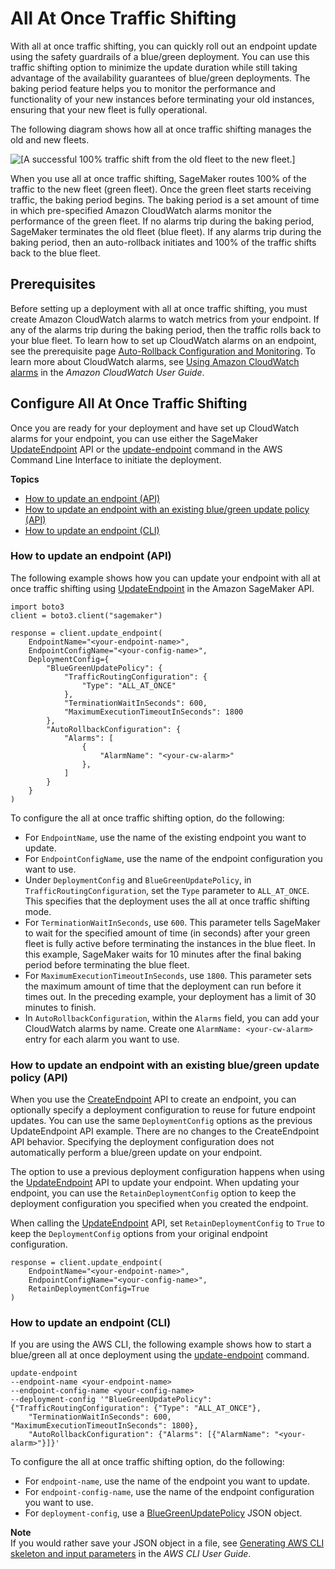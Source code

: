 # All At Once Traffic Shifting<a name="deployment-guardrails-blue-green-all-at-once"></a>

With all at once traffic shifting, you can quickly roll out an endpoint update using the safety guardrails of a blue/green deployment\. You can use this traffic shifting option to minimize the update duration while still taking advantage of the availability guarantees of blue/green deployments\. The baking period feature helps you to monitor the performance and functionality of your new instances before terminating your old instances, ensuring that your new fleet is fully operational\.

The following diagram shows how all at once traffic shifting manages the old and new fleets\.

![\[A successful 100% traffic shift from the old fleet to the new fleet.\]](http://docs.aws.amazon.com/sagemaker/latest/dg/images/deployment-guardrails-blue-green-all-at-once.png)

When you use all at once traffic shifting, SageMaker routes 100% of the traffic to the new fleet \(green fleet\)\. Once the green fleet starts receiving traffic, the baking period begins\. The baking period is a set amount of time in which pre\-specified Amazon CloudWatch alarms monitor the performance of the green fleet\. If no alarms trip during the baking period, SageMaker terminates the old fleet \(blue fleet\)\. If any alarms trip during the baking period, then an auto\-rollback initiates and 100% of the traffic shifts back to the blue fleet\.

## Prerequisites<a name="deployment-guardrails-blue-green-all-at-once-prereqs"></a>

Before setting up a deployment with all at once traffic shifting, you must create Amazon CloudWatch alarms to watch metrics from your endpoint\. If any of the alarms trip during the baking period, then the traffic rolls back to your blue fleet\. To learn how to set up CloudWatch alarms on an endpoint, see the prerequisite page [Auto\-Rollback Configuration and Monitoring](deployment-guardrails-configuration.md)\. To learn more about CloudWatch alarms, see [Using Amazon CloudWatch alarms](https://docs.aws.amazon.com/AmazonCloudWatch/latest/monitoring/AlarmThatSendsEmail.html) in the *Amazon CloudWatch User Guide*\.

## Configure All At Once Traffic Shifting<a name="deployment-guardrails-blue-green-all-at-once-configure"></a>

Once you are ready for your deployment and have set up CloudWatch alarms for your endpoint, you can use either the SageMaker [UpdateEndpoint](https://docs.aws.amazon.com/sagemaker/latest/APIReference/API_UpdateEndpoint.html) API or the [update\-endpoint](https://docs.aws.amazon.com/cli/latest/reference/sagemaker/update-endpoint.html) command in the AWS Command Line Interface to initiate the deployment\.

**Topics**
+ [How to update an endpoint \(API\)](#deployment-guardrails-blue-green-all-at-once-configure-api-update)
+ [How to update an endpoint with an existing blue/green update policy \(API\)](#deployment-guardrails-blue-green-all-at-once-configure-api-existing)
+ [How to update an endpoint \(CLI\)](#deployment-guardrails-blue-green-all-at-once-configure-cli-update)

### How to update an endpoint \(API\)<a name="deployment-guardrails-blue-green-all-at-once-configure-api-update"></a>

The following example shows how you can update your endpoint with all at once traffic shifting using [UpdateEndpoint](https://docs.aws.amazon.com/sagemaker/latest/APIReference/API_UpdateEndpoint.html) in the Amazon SageMaker API\.

```
import boto3
client = boto3.client("sagemaker")

response = client.update_endpoint(
    EndpointName="<your-endpoint-name>",
    EndpointConfigName="<your-config-name>",
    DeploymentConfig={
        "BlueGreenUpdatePolicy": {
            "TrafficRoutingConfiguration": {
                "Type": "ALL_AT_ONCE"
            },
            "TerminationWaitInSeconds": 600,
            "MaximumExecutionTimeoutInSeconds": 1800
        },
        "AutoRollbackConfiguration": {
            "Alarms": [
                {
                    "AlarmName": "<your-cw-alarm>"
                },
            ]
        }
    }
)
```

To configure the all at once traffic shifting option, do the following:
+ For `EndpointName`, use the name of the existing endpoint you want to update\.
+ For `EndpointConfigName`, use the name of the endpoint configuration you want to use\.
+ Under `DeploymentConfig` and `BlueGreenUpdatePolicy`, in `TrafficRoutingConfiguration`, set the `Type` parameter to `ALL_AT_ONCE`\. This specifies that the deployment uses the all at once traffic shifting mode\.
+ For `TerminationWaitInSeconds`, use `600`\. This parameter tells SageMaker to wait for the specified amount of time \(in seconds\) after your green fleet is fully active before terminating the instances in the blue fleet\. In this example, SageMaker waits for 10 minutes after the final baking period before terminating the blue fleet\.
+ For `MaximumExecutionTimeoutInSeconds`, use `1800`\. This parameter sets the maximum amount of time that the deployment can run before it times out\. In the preceding example, your deployment has a limit of 30 minutes to finish\.
+ In `AutoRollbackConfiguration`, within the `Alarms` field, you can add your CloudWatch alarms by name\. Create one `AlarmName: <your-cw-alarm>` entry for each alarm you want to use\.

### How to update an endpoint with an existing blue/green update policy \(API\)<a name="deployment-guardrails-blue-green-all-at-once-configure-api-existing"></a>

When you use the [CreateEndpoint](https://docs.aws.amazon.com/sagemaker/latest/APIReference/API_CreateEndpoint.html) API to create an endpoint, you can optionally specify a deployment configuration to reuse for future endpoint updates\. You can use the same `DeploymentConfig` options as the previous UpdateEndpoint API example\. There are no changes to the CreateEndpoint API behavior\. Specifying the deployment configuration does not automatically perform a blue/green update on your endpoint\.

The option to use a previous deployment configuration happens when using the [UpdateEndpoint](https://docs.aws.amazon.com/sagemaker/latest/APIReference/API_UpdateEndpoint.html) API to update your endpoint\. When updating your endpoint, you can use the `RetainDeploymentConfig` option to keep the deployment configuration you specified when you created the endpoint\.

When calling the [UpdateEndpoint](https://docs.aws.amazon.com/sagemaker/latest/APIReference/API_UpdateEndpoint.html) API, set `RetainDeploymentConfig` to `True` to keep the `DeploymentConfig` options from your original endpoint configuration\.

```
response = client.update_endpoint(
    EndpointName="<your-endpoint-name>",
    EndpointConfigName="<your-config-name>",
    RetainDeploymentConfig=True
)
```

### How to update an endpoint \(CLI\)<a name="deployment-guardrails-blue-green-all-at-once-configure-cli-update"></a>

If you are using the AWS CLI, the following example shows how to start a blue/green all at once deployment using the [update\-endpoint](https://docs.aws.amazon.com/cli/latest/reference/sagemaker/update-endpoint.html) command\.

```
update-endpoint
--endpoint-name <your-endpoint-name> 
--endpoint-config-name <your-config-name> 
--deployment-config '"BlueGreenUpdatePolicy": {"TrafficRoutingConfiguration": {"Type": "ALL_AT_ONCE"},
    "TerminationWaitInSeconds": 600, "MaximumExecutionTimeoutInSeconds": 1800},
    "AutoRollbackConfiguration": {"Alarms": [{"AlarmName": "<your-alarm>"}]}'
```

To configure the all at once traffic shifting option, do the following:
+ For `endpoint-name`, use the name of the endpoint you want to update\.
+ For `endpoint-config-name`, use the name of the endpoint configuration you want to use\.
+ For `deployment-config`, use a [BlueGreenUpdatePolicy](https://docs.aws.amazon.com/sagemaker/latest/APIReference/API_BlueGreenUpdatePolicy.html) JSON object\.

**Note**  
If you would rather save your JSON object in a file, see [Generating AWS CLI skeleton and input parameters](https://docs.aws.amazon.com/cli/latest/userguide/cli-usage-skeleton.html) in the *AWS CLI User Guide*\.